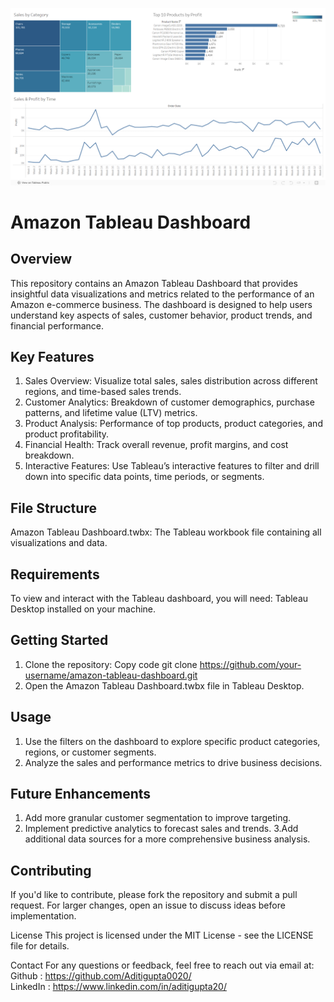 ![Amazon Tableau Dashboard](https://github.com/Aditigupta0020/Amazon-Tableau-Dashboard/blob/main/Tableau%20Dasboard.png)


# Amazon Tableau Dashboard

## Overview
This repository contains an Amazon Tableau Dashboard that provides insightful data visualizations and metrics related to the performance of an Amazon e-commerce business. The dashboard is designed to help users understand key aspects of sales, customer behavior, product trends, and financial performance.

## Key Features
1. Sales Overview: Visualize total sales, sales distribution across different regions, and time-based sales trends.
2. Customer Analytics: Breakdown of customer demographics, purchase patterns, and lifetime value (LTV) metrics.
3. Product Analysis: Performance of top products, product categories, and product profitability.
4. Financial Health: Track overall revenue, profit margins, and cost breakdown.
5. Interactive Features: Use Tableau’s interactive features to filter and drill down into specific data points, time periods, or segments.
   
## File Structure
   Amazon Tableau Dashboard.twbx: The Tableau workbook file containing all visualizations and data.
  
## Requirements
   To view and interact with the Tableau dashboard, you will need:
     Tableau Desktop installed on your machine.
   
## Getting Started
1. Clone the repository:
   Copy code
   git clone https://github.com/your-username/amazon-tableau-dashboard.git
2. Open the Amazon Tableau Dashboard.twbx file in Tableau Desktop.
   
## Usage
1. Use the filters on the dashboard to explore specific product categories, regions, or customer segments.
2. Analyze the sales and performance metrics to drive business decisions.
   
## Future Enhancements
1. Add more granular customer segmentation to improve targeting.
2. Implement predictive analytics to forecast sales and trends.
3.Add additional data sources for a more comprehensive business analysis.

## Contributing
If you'd like to contribute, please fork the repository and submit a pull request. For larger changes, open an issue to discuss ideas before implementation.

License
This project is licensed under the MIT License - see the LICENSE file for details.

Contact
For any questions or feedback, feel free to reach out via email at:<br>
Github : https://github.com/Aditigupta0020/    <br>
LinkedIn : https://www.linkedin.com/in/aditigupta20/

